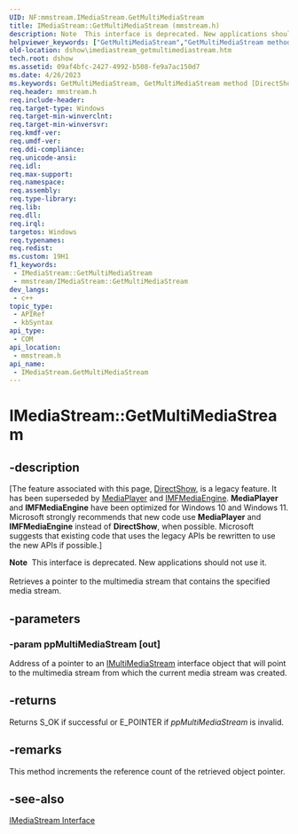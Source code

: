 ```yaml
---
UID: NF:mmstream.IMediaStream.GetMultiMediaStream
title: IMediaStream::GetMultiMediaStream (mmstream.h)
description: Note  This interface is deprecated. New applications should not use it. Retrieves a pointer to the multimedia stream that contains the specified media stream.
helpviewer_keywords: ["GetMultiMediaStream","GetMultiMediaStream method [DirectShow]","GetMultiMediaStream method [DirectShow]","IMediaStream interface","IMediaStream interface [DirectShow]","GetMultiMediaStream method","IMediaStream.GetMultiMediaStream","IMediaStream::GetMultiMediaStream","IMediaStreamGetMultiMediaStream","dshow.imediastream_getmultimediastream","mmstream/IMediaStream::GetMultiMediaStream"]
old-location: dshow\imediastream_getmultimediastream.htm
tech.root: dshow
ms.assetid: 09af4bfc-2427-4992-b508-fe9a7ac150d7
ms.date: 4/26/2023
ms.keywords: GetMultiMediaStream, GetMultiMediaStream method [DirectShow], GetMultiMediaStream method [DirectShow],IMediaStream interface, IMediaStream interface [DirectShow],GetMultiMediaStream method, IMediaStream.GetMultiMediaStream, IMediaStream::GetMultiMediaStream, IMediaStreamGetMultiMediaStream, dshow.imediastream_getmultimediastream, mmstream/IMediaStream::GetMultiMediaStream
req.header: mmstream.h
req.include-header: 
req.target-type: Windows
req.target-min-winverclnt: 
req.target-min-winversvr: 
req.kmdf-ver: 
req.umdf-ver: 
req.ddi-compliance: 
req.unicode-ansi: 
req.idl: 
req.max-support: 
req.namespace: 
req.assembly: 
req.type-library: 
req.lib: 
req.dll: 
req.irql: 
targetos: Windows
req.typenames: 
req.redist: 
ms.custom: 19H1
f1_keywords:
 - IMediaStream::GetMultiMediaStream
 - mmstream/IMediaStream::GetMultiMediaStream
dev_langs:
 - c++
topic_type:
 - APIRef
 - kbSyntax
api_type:
 - COM
api_location:
 - mmstream.h
api_name:
 - IMediaStream.GetMultiMediaStream
---
```


# IMediaStream::GetMultiMediaStream


## -description

\[The feature associated with this page, [DirectShow](/windows/win32/directshow/directshow), is a legacy feature. It has been superseded by [MediaPlayer](/uwp/api/Windows.Media.Playback.MediaPlayer) and [IMFMediaEngine](/windows/win32/api/mfmediaengine/nn-mfmediaengine-imfmediaengine). **MediaPlayer** and **IMFMediaEngine** have been optimized for Windows 10 and Windows 11. Microsoft strongly recommends that new code use **MediaPlayer** and **IMFMediaEngine** instead of **DirectShow**, when possible. Microsoft suggests that existing code that uses the legacy APIs be rewritten to use the new APIs if possible.\]

<div class="alert"><b>Note</b>  This interface is deprecated. New applications should not use it.</div>
<div> </div>
Retrieves a pointer to the multimedia stream that contains the specified media stream.

## -parameters

### -param ppMultiMediaStream [out]

Address of a pointer to an <a href="/windows/desktop/api/mmstream/nn-mmstream-imultimediastream">IMultiMediaStream</a> interface object that will point to the multimedia stream from which the current media stream was created.

## -returns

Returns S_OK if successful or E_POINTER if <i>ppMultiMediaStream</i> is invalid.

## -remarks

This method increments the reference count of the retrieved object pointer.

## -see-also

<a href="/windows/desktop/api/mmstream/nn-mmstream-imediastream">IMediaStream Interface</a>